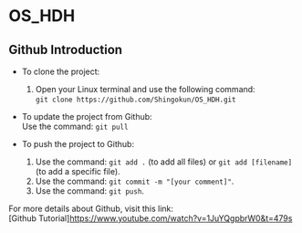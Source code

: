 # OS_HDH

## Github Introduction

- To clone the project:
  1. Open your Linux terminal and use the following command:  
     `git clone https://github.com/Shingokun/OS_HDH.git`

- To update the project from Github:  
  Use the command: `git pull`

- To push the project to Github:
  1. Use the command: `git add .` (to add all files) or `git add [filename]` (to add a specific file).
  2. Use the command: `git commit -m "[your comment]"`.
  3. Use the command: `git push`.
     
For more details about Github, visit this link:  
[Github Tutorial]<https://www.youtube.com/watch?v=1JuYQgpbrW0&t=479s>
